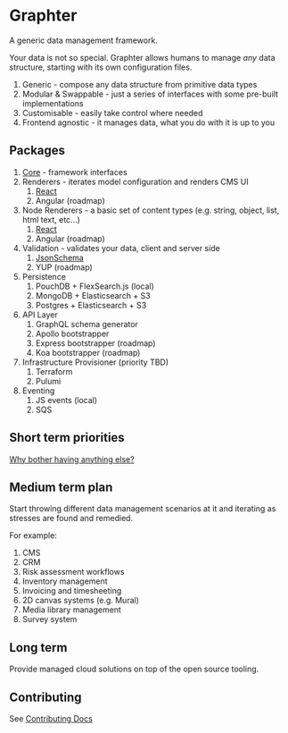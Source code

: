 # Graphter
A generic data management framework.

Your data is not so special. Graphter allows humans to manage _any_ data structure, starting with its own configuration files.

1. Generic - compose any data structure from primitive data types
1. Modular & Swappable - just a series of interfaces with some pre-built implementations
1. Customisable - easily take control where needed
1. Frontend agnostic - it manages data, what you do with it is up to you

## Packages
1. [Core](packages/core/README.md) - framework interfaces
1. Renderers - iterates model configuration and renders CMS UI
    1. [React](packages/renderer-react/README.md)
    1. Angular (roadmap)
1. Node Renderers - a basic set of content types (e.g. string, object, list, html text, etc...)
    1. [React](packages/renderer-component-library-react/README.md)
    1. Angular (roadmap)
1. Validation - validates your data, client and server side
    1. [JsonSchema](packages/validator-jsonschema/README.md)
    1. YUP (roadmap)
1. Persistence
    1. PouchDB + FlexSearch.js (local)
    1. MongoDB + Elasticsearch + S3
    1. Postgres + Elasticsearch + S3
1. API Layer
    1. GraphQL schema generator
    1. Apollo bootstrapper
    1. Express bootstrapper (roadmap)
    1. Koa bootstrapper (roadmap)
1. Infrastructure Provisioner (priority TBD)
    1. Terraform
    1. Pulumi
1. Eventing
    1. JS events (local)
    1. SQS
    
## Short term priorities
[Why bother having anything else?](./docs/short-term-priorities.md)

## Medium term plan
Start throwing different data management scenarios at it and iterating as stresses are found and remedied.

For example:
1. CMS
1. CRM
1. Risk assessment workflows 
1. Inventory management
1. Invoicing and timesheeting 
1. 2D canvas systems (e.g. Mural) 
1. Media library management
1. Survey system

## Long term
Provide managed cloud solutions on top of the open source tooling.
    
## Contributing
See [Contributing Docs](./docs/contributing.md)